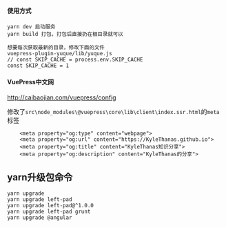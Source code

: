 #### 使用方式
```
yarn dev 启动服务
yarn build 打包，打包后直接扔在根目录就可以

想要每次获取最新的目录，修改下面的文件
vuepress-plugin-yuque/lib/yuque.js
// const SKIP_CACHE = process.env.SKIP_CACHE
const SKIP_CACHE = 1
```

#### VuePress中文网

http://caibaojian.com/vuepress/config


修改了`src\node_modules\@vuepress\core\lib\client\index.ssr.html`的`meta`标签

```
    <meta property="og:type" content="webpage">
    <meta property="og:url" content="https://KyleThanas.github.io">
    <meta property="og:title" content="KyleThanas知识分享">
    <meta property="og:description" content="KyleThanas的分享">
```

## yarn升级包命令
```
yarn upgrade
yarn upgrade left-pad
yarn upgrade left-pad@^1.0.0
yarn upgrade left-pad grunt
yarn upgrade @angular
```